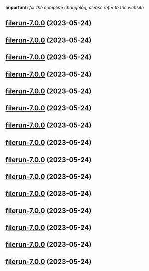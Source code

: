 **Important:**
*for the complete changelog, please refer to the website*




## [filerun-7.0.0](https://github.com/succelle/charts/compare/filerun-6.0.21...filerun-7.0.0) (2023-05-24)




## [filerun-7.0.0](https://github.com/succelle/charts/compare/filerun-6.0.21...filerun-7.0.0) (2023-05-24)




## [filerun-7.0.0](https://github.com/succelle/charts/compare/filerun-6.0.21...filerun-7.0.0) (2023-05-24)




## [filerun-7.0.0](https://github.com/succelle/charts/compare/filerun-6.0.21...filerun-7.0.0) (2023-05-24)




## [filerun-7.0.0](https://github.com/succelle/charts/compare/filerun-6.0.21...filerun-7.0.0) (2023-05-24)




## [filerun-7.0.0](https://github.com/succelle/charts/compare/filerun-6.0.21...filerun-7.0.0) (2023-05-24)




## [filerun-7.0.0](https://github.com/succelle/charts/compare/filerun-6.0.21...filerun-7.0.0) (2023-05-24)




## [filerun-7.0.0](https://github.com/succelle/charts/compare/filerun-6.0.21...filerun-7.0.0) (2023-05-24)




## [filerun-7.0.0](https://github.com/succelle/charts/compare/filerun-6.0.21...filerun-7.0.0) (2023-05-24)




## [filerun-7.0.0](https://github.com/succelle/charts/compare/filerun-6.0.21...filerun-7.0.0) (2023-05-24)




## [filerun-7.0.0](https://github.com/succelle/charts/compare/filerun-6.0.21...filerun-7.0.0) (2023-05-24)




## [filerun-7.0.0](https://github.com/succelle/charts/compare/filerun-6.0.21...filerun-7.0.0) (2023-05-24)




## [filerun-7.0.0](https://github.com/succelle/charts/compare/filerun-6.0.21...filerun-7.0.0) (2023-05-24)




## [filerun-7.0.0](https://github.com/succelle/charts/compare/filerun-6.0.21...filerun-7.0.0) (2023-05-24)




## [filerun-7.0.0](https://github.com/succelle/charts/compare/filerun-6.0.21...filerun-7.0.0) (2023-05-24)

